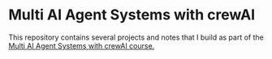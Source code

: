 # Multi AI Agent Systems with crewAI

This repository contains several projects and notes that I build as part of the [Multi AI Agent Systems with crewAI course.](https://learn.deeplearning.ai/courses/multi-ai-agent-systems-with-crewai/lesson/1/introduction)